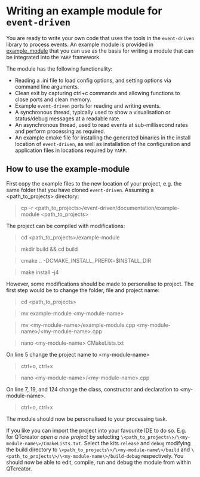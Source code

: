 # Writing an example module for `event-driven`

You are ready to write your own code that uses the tools in the `event-driven` library to process events. An example module is provided in [example_module](example_module) that you can use as the basis for writing a module that can be integrated into the `YARP` framework.

The module has the following functionality:

* Reading a .ini file to load config options, and setting options via command line arguments.
* Clean exit by capturing ctrl+c commands and allowing functions to close ports and clean memory.
* Example `event-driven` ports for reading and writing events.
* A synchronous thread, typically used to show a visualisation or status/debug messages at a readable rate.
* An asynchronous thread, used to read events at sub-millisecond rates and perform processing as required.
* An example cmake file for installing the generated binaries in the install location of `event-driven`, as well as installation of the configuration and application files in locations required by `YARP`.

## How to use the example-module

First copy the example files to the new location of your project, e.g. the same folder that you have cloned `event-driven`. Assuming a \<path_to_projects\> directory:

> cp -r \<path_to_projects\>/event-driven/documentation/example-module \<path_to_projects\>

The project can be compiled with modifications:

> cd \<path_to_projects\>/example-module

> mkdir build && cd build

> cmake .. -DCMAKE_INSTALL_PREFIX=$INSTALL_DIR

> make install -j4

However, some modifications should be made to personalise to project. The first step would be to change the folder, file and project name:

> cd \<path_to_projects\>

> mv example-module \<my-module-name\>

> mv \<my-module-name\>/example-module.cpp \<my-module-name\>/<my-module-name\>.cpp

> nano \<my-module-name\> CMakeLists.txt

On line 5 change the project name to \<my-module-name\>

> ctrl+o, ctrl+x

> nano \<my-module-name\>/\<my-module-name\>.cpp

On line 7, 19, and 124 change the class, constructor and declaration to \<my-module-name\>.

> ctrl+o, ctrl+x

The module should now be personalised to your processing task.

If you like you can import the project into your favourite IDE to do so. E.g. for QTcreator *open a new project* by selecting `\<path_to_projects\>/\<my-module-name\>/CmakeLists.txt`. Select the kits `release` and `debug` modifying the build directory to `\<path_to_projects\>/\<my-module-name\>/build` and `\<path_to_projects\>/\<my-module-name\>/build-debug` respectively. You should now be able to edit, compile, run and debug the module from within QTcreator.



